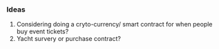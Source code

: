 ### Ideas
1. Considering doing a cryto-currency/ smart contract for when people buy event tickets?
2. Yacht survery or purchase contract?